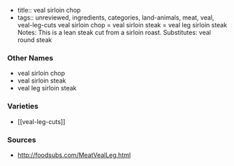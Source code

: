 - title:: veal sirloin chop
- tags:: unreviewed, ingredients, categories, land-animals, meat, veal, veal-leg-cuts
veal sirloin chop = veal sirloin steak = veal leg sirloin steak Notes: This is a lean steak cut from a sirloin roast. Substitutes: veal round steak

### Other Names

* veal sirloin chop
* veal sirloin steak
* veal leg sirloin steak

### Varieties

* [[veal-leg-cuts]]

### Sources
* http://foodsubs.com/MeatVealLeg.html
